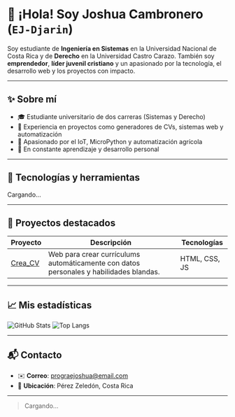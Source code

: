 # 👋 ¡Hola! Soy Joshua Cambronero (`EJ-Djarin`)

Soy estudiante de **Ingeniería en Sistemas** en la Universidad Nacional de Costa Rica y de **Derecho** en la Universidad Castro Carazo. También soy **emprendedor**, **líder juvenil cristiano** y un apasionado por la tecnología, el desarrollo web y los proyectos con impacto.

---

## ✨ Sobre mí

- 🎓 Estudiante universitario de dos carreras (Sistemas y Derecho)
- 💼 Experiencia en proyectos como generadores de CVs, sistemas web y automatización
- 📡 Apasionado por el IoT, MicroPython y automatización agrícola
- 🌱 En constante aprendizaje y desarrollo personal

---

## 🚀 Tecnologías y herramientas

Cargando...

---

## 📂 Proyectos destacados

| Proyecto | Descripción | Tecnologías |
|---------|-------------|-------------|
| [Crea_CV](https://github.com/EJ-Djarin/Crea_CV) | Web para crear currículums automáticamente con datos personales y habilidades blandas. | HTML, CSS, JS |

---

## 📈 Mis estadísticas

![GitHub Stats](https://github-readme-stats.vercel.app/api?username=EJ-Djarin&show_icons=true&theme=tokyonight)
![Top Langs](https://github-readme-stats.vercel.app/api/top-langs/?username=EJ-Djarin&layout=compact&theme=tokyonight)

---

## 📬 Contacto
- ✉️ **Correo**: prograejoshua@email.com 
- 📍 **Ubicación**: Pérez Zeledón, Costa Rica
---

> Cargando...

